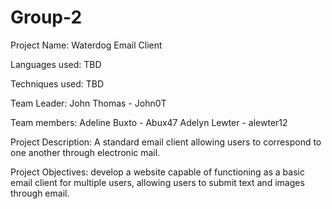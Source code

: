# Group-2

Project Name: Waterdog Email Client

Languages used: TBD

Techniques used: TBD

Team Leader: 
John Thomas - John0T

Team members: 
Adeline Buxto - Abux47
Adelyn Lewter - alewter12

Project Description: 
A standard email client allowing users to correspond to one another
through electronic mail.

Project Objectives:
develop a website capable of functioning as a basic email client for 
multiple users, allowing users to submit text and images through email.
